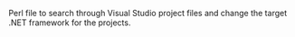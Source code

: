 Perl file to search through Visual Studio project files and change the target .NET framework for the projects.

